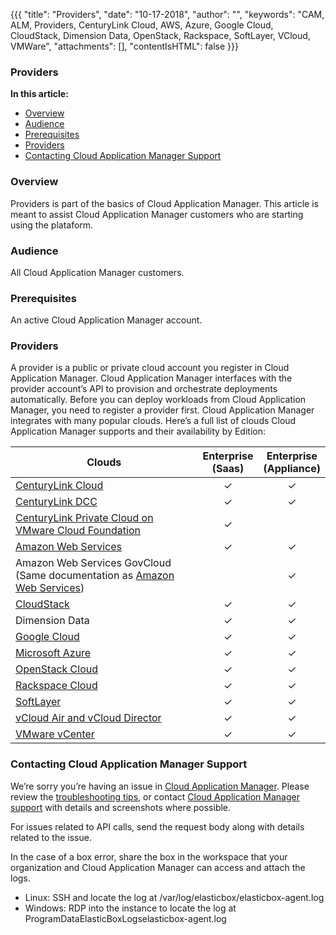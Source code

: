 {{{
"title": "Providers",
"date": "10-17-2018",
"author": "",
"keywords": "CAM, ALM, Providers, CenturyLink Cloud, AWS, Azure, Google Cloud, CloudStack, Dimension Data, OpenStack, Rackspace, SoftLayer, VCloud, VMWare",
"attachments": [],
"contentIsHTML": false
}}}

### Providers <!-- omit in toc -->

**In this article:**

* [Overview](#overview)
* [Audience](#audience)
* [Prerequisites](#prerequisites)
* [Providers](#providers)
* [Contacting Cloud Application Manager Support](#contacting-cloud-application-manager-support)

### Overview

Providers is part of the basics of Cloud Application Manager. This article is meant to assist Cloud Application Manager customers who are starting using the plataform.

### Audience

All Cloud Application Manager customers.

### Prerequisites

An active Cloud Application Manager account.

### Providers

A provider is a public or private cloud account you register in Cloud Application Manager. Cloud Application Manager interfaces with the provider account’s API to provision and orchestrate deployments automatically. Before you can deploy workloads from Cloud Application Manager, you need to register a provider first. Cloud Application Manager integrates with many popular clouds. Here’s a full list of clouds Cloud Application Manager supports and their availability by Edition:

| Clouds                                                                                                                | Enterprise <br> (Saas) | Enterprise <br> (Appliance) |
| --------------------------------------------------------------------------------------------------------------------- | :--------------------: | :-------------------------: |
| [CenturyLink Cloud](../Deploying%20Anywhere/using-centurylink-cloud.md)                                               | ✓                      | ✓                           |
| [CenturyLink DCC](../Deploying%20Anywhere/using-dcc.md)                                                               | ✓                      | ✓                           |
| [CenturyLink Private Cloud on VMware Cloud Foundation](../../centurylink-private-cloud-on-vmware-cloud-foundation.md) | ✓                      |                             |
| [Amazon Web Services](../Deploying%20Anywhere/using-your-aws-account.md)                                              | ✓                      | ✓                           |
| Amazon Web Services GovCloud (Same documentation as [Amazon Web Services](../Deploying%20Anywhere/using-your-aws-account.md)) |                | ✓                           |
| [CloudStack](../Deploying%20Anywhere/using-cloudstack.md)                                                             | ✓                      | ✓                           |
| Dimension Data                                                                                                        | ✓                      | ✓                           |
| [Google Cloud](../Deploying%20Anywhere/using-google-cloud.md)                                                         | ✓                      | ✓                           |
| [Microsoft Azure](../Deploying%20Anywhere/using-azure.md)                                                             | ✓                      | ✓                           |
| [OpenStack Cloud](../Deploying%20Anywhere/using-openstack-cloud.md)                                                   | ✓                      | ✓                           |
| [Rackspace Cloud](../Deploying%20Anywhere/using-rackspace-cloud.md)                                                   | ✓                      | ✓                           |
| [SoftLayer](../Deploying%20Anywhere/using-softlayer.md)                                                               | ✓                      | ✓                           |
| [vCloud Air and vCloud Director](../Deploying%20Anywhere/orchestrating-vcloud-air-vcloud-director-deployments.md)     | ✓                      | ✓                           |
| [VMware vCenter](../Deploying%20Anywhere/using-the-vmware-vcenter-private-datacenter.md)                              | ✓                      | ✓                           |

### Contacting Cloud Application Manager Support

We’re sorry you’re having an issue in [Cloud Application Manager](https://www.ctl.io/cloud-application-manager/). Please review the [troubleshooting tips](../Troubleshooting/troubleshooting-tips.md), or contact [Cloud Application Manager support](mailto:incident@CenturyLink.com) with details and screenshots where possible.

For issues related to API calls, send the request body along with details related to the issue.

In the case of a box error, share the box in the workspace that your organization and Cloud Application Manager can access and attach the logs.

* Linux: SSH and locate the log at /var/log/elasticbox/elasticbox-agent.log
* Windows: RDP into the instance to locate the log at ProgramDataElasticBoxLogselasticbox-agent.log
